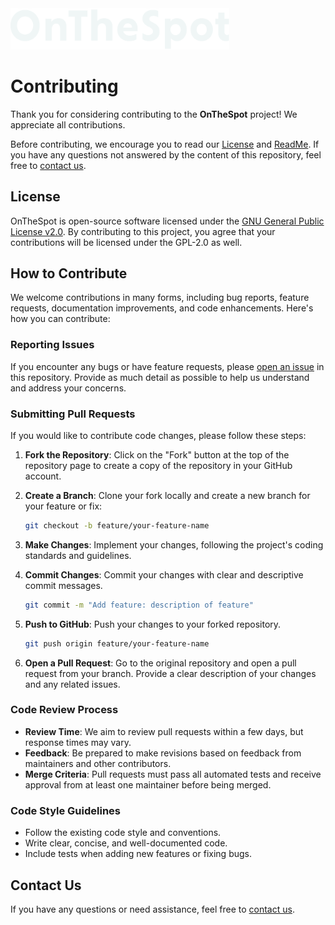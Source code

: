 <picture>
  <source media="(prefers-color-scheme: dark)" srcset="assets/01_Logo/Cover_White.png">
  <source media="(prefers-color-scheme: light)" srcset="assets/01_Logo/Cover_Black.png">
  <img src="assets/01_Logo/Cover_White.png" alt="Logo of OnTheSpot" width="350">
</picture>

<br>

# Contributing

Thank you for considering contributing to the **OnTheSpot** project! We appreciate all contributions.

Before contributing, we encourage you to read our [License](../LICENSE) and [ReadMe](../). If you have any questions not answered by the content of this repository, feel free to [contact us](mailto:justin026@protonmail.com).

## License

OnTheSpot is open-source software licensed under the [GNU General Public License v2.0](../LICENSE). By contributing to this project, you agree that your contributions will be licensed under the GPL-2.0 as well.

## How to Contribute

We welcome contributions in many forms, including bug reports, feature requests, documentation improvements, and code enhancements. Here's how you can contribute:

### Reporting Issues

If you encounter any bugs or have feature requests, please [open an issue](https://github.com/justin025/OnTheSpot/issues) in this repository. Provide as much detail as possible to help us understand and address your concerns.

### Submitting Pull Requests

If you would like to contribute code changes, please follow these steps:

1. **Fork the Repository**: Click on the "Fork" button at the top of the repository page to create a copy of the repository in your GitHub account.

2. **Create a Branch**: Clone your fork locally and create a new branch for your feature or fix:

   ```bash
   git checkout -b feature/your-feature-name
   ```

3. **Make Changes**: Implement your changes, following the project's coding standards and guidelines.

4. **Commit Changes**: Commit your changes with clear and descriptive commit messages.

   ```bash
   git commit -m "Add feature: description of feature"
   ```

5. **Push to GitHub**: Push your changes to your forked repository.

   ```bash
   git push origin feature/your-feature-name
   ```

6. **Open a Pull Request**: Go to the original repository and open a pull request from your branch. Provide a clear description of your changes and any related issues.

### Code Review Process

- **Review Time**: We aim to review pull requests within a few days, but response times may vary.
- **Feedback**: Be prepared to make revisions based on feedback from maintainers and other contributors.
- **Merge Criteria**: Pull requests must pass all automated tests and receive approval from at least one maintainer before being merged.

### Code Style Guidelines

- Follow the existing code style and conventions.
- Write clear, concise, and well-documented code.
- Include tests when adding new features or fixing bugs.

## Contact Us

If you have any questions or need assistance, feel free to [contact us](mailto:justin026@protonmail.com).

